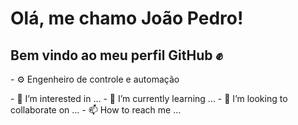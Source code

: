 <h1> Olá, me chamo João Pedro!</h1>
<h2> Bem vindo ao meu perfil GitHub &#x270a</h2>
<p>- &#x2699 Engenheiro de controle e automação</p>
- 👀 I’m interested in ...
- 🌱 I’m currently learning ...
- 💞️ I’m looking to collaborate on ...
- 📫 How to reach me ...

<!---
JoaoBasstos/JoaoBasstos is a ✨ special ✨ repository because its `README.md` (this file) appears on your GitHub profile.
You can click the Preview link to take a look at your changes.
--->
